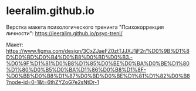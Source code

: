 # leeralim.github.io
Верстка макета психологического тренинга "Психокоррекция личности":
https://leeralim.github.io/psyc-treni/

Макет: https://www.figma.com/design/3CxZJaeFZ0ztTJJXJ1jF2r/%D0%9B%D1%8D%D0%BD%D0%B4%D0%B8%D0%BD%D0%B3.-%D0%9F%D1%81%D0%B8%D1%85%D0%BE%D0%BA%D0%BE%D1%80%D1%80%D0%B5%D0%BA%D1%86%D0%B8%D1%8F-%D0%BB%D0%B8%D1%87%D0%BD%D0%BE%D1%81%D1%82%D0%B8?node-id=0-1&t=6thZYZoG7e2sNtDr-1
